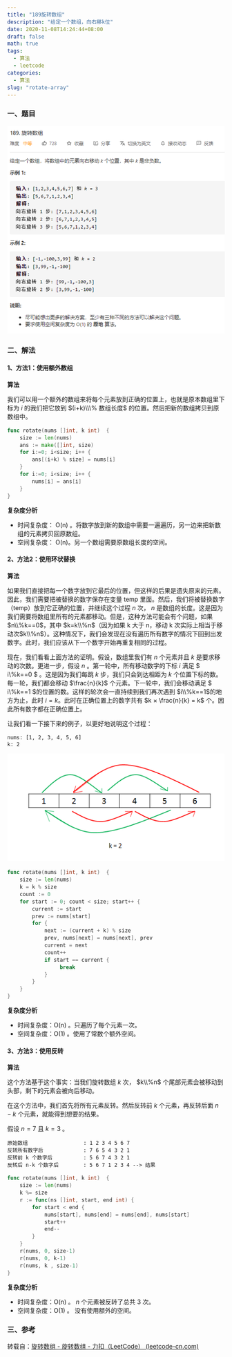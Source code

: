 ```yaml
---
title: "189旋转数组"
description: "给定一个数组，向右移k位"
date: 2020-11-08T14:24:44+08:00
draft: false
math: true
tags: 
  - 算法
  - leetcode
categories: 
  - 算法
slug: "rotate-array"
---
```


### 一、题目

![题目](question.PNG)

### 二、解法

#### 1、方法1：使用额外数组

**算法**

我们可以用一个额外的数组来将每个元素放到正确的位置上，也就是原本数组里下标为 $i$  的我们把它放到  $(i+k)\\\% 数组长度$ 的位置。然后把新的数组拷贝到原数组中。

```go
func rotate(nums []int, k int)  {
	size := len(nums)
	ans := make([]int, size)
	for i:=0; i<size; i++ {
		ans[(i+k) % size] = nums[i]
	}
	for i:=0; i<size; i++ {
		nums[i] = ans[i]
	}
}
```

**复杂度分析**

- 时间复杂度： O(n) 。将数字放到新的数组中需要一遍遍历，另一边来把新数组的元素拷贝回原数组。
- 空间复杂度： O(n)。另一个数组需要原数组长度的空间。

#### 2、方法2：使用环状替换

**算法**

如果我们直接把每一个数字放到它最后的位置，但这样的后果是遗失原来的元素。因此，我们需要把被替换的数字保存在变量 temp 里面。然后，我们将被替换数字（temp）放到它正确的位置，并继续这个过程 *n* 次， *n* 是数组的长度。这是因为我们需要将数组里所有的元素都移动。但是，这种方法可能会有个问题，如果 $n\\%k==0$，其中 $k=k\\%n$（因为如果 k 大于 n，移动 k 次实际上相当于移动次$k\\%n$）。这种情况下，我们会发现在没有遍历所有数字的情况下回到出发数字。此时，我们应该从下一个数字开始再重复相同的过程。

现在，我们看看上面方法的证明。假设，数组里我们有 *n* 个元素并且 *k* 是要求移动的次数。更进一步，假设 $n%k=0$ 。第一轮中，所有移动数字的下标 *i* 满足 $ i\\%k==0 $ 。这是因为我们每跳 *k* 步，我们只会到达相距为 *k* 个位置下标的数。每一轮，我们都会移动  $\frac{n}{k}$ 个元素。下一轮中，我们会移动满足 $ i\\%k==1 $的位置的数。这样的轮次会一直持续到我们再次遇到  $i\\%k==1$的地方为止，此时 $i=k$。此时在正确位置上的数字共有 $k × \frac{n}{k} = k$ 个。因此所有数字都在正确位置上。

让我们看一下接下来的例子，以更好地说明这个过程：

```
nums: [1, 2, 3, 4, 5, 6]
k: 2
```

![](huan.png)

```go
func rotate(nums []int, k int)  {
	size := len(nums)
	k = k % size
	count := 0
	for start := 0; count < size; start++ {
		current := start
		prev := nums[start]
		for {
			next := (current + k) % size
			prev, nums[next] = nums[next], prev
			current = next
			count++
			if start == current {
				 break
			}
		}
	}
}
```

**复杂度分析**

- 时间复杂度：O(n) 。只遍历了每个元素一次。
- 空间复杂度：O(1) 。使用了常数个额外空间。

#### 3、方法3：使用反转

**算法**

这个方法基于这个事实：当我们旋转数组 $k$ 次， $k\\%n$ 个尾部元素会被移动到头部，剩下的元素会被向后移动。

在这个方法中，我们首先将所有元素反转。然后反转前 $k$ 个元素，再反转后面 $n−k$ 个元素，就能得到想要的结果。

假设 $n=7$ 且 $k=3$ 。

```
原始数组                  : 1 2 3 4 5 6 7
反转所有数字后             : 7 6 5 4 3 2 1
反转前 k 个数字后          : 5 6 7 4 3 2 1
反转后 n-k 个数字后        : 5 6 7 1 2 3 4 --> 结果
```

```go
func rotate(nums []int, k int)  {
	size := len(nums)
	k %= size
	r := func(ns []int, start, end int) {
		for start < end {
			nums[start], nums[end] = nums[end], nums[start]
			start++
			end--
		}
	}
	r(nums, 0, size-1)
	r(nums, 0, k-1)
	r(nums, k , size-1)
}
```

**复杂度分析**

- 时间复杂度：O(n) 。 *n* 个元素被反转了总共 3 次。
- 空间复杂度：O(1) 。 没有使用额外的空间。



### 三、参考

转载自：[旋转数组 - 旋转数组 - 力扣（LeetCode） (leetcode-cn.com)](https://leetcode-cn.com/problems/rotate-array/solution/xuan-zhuan-shu-zu-by-leetcode/)